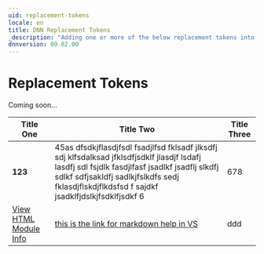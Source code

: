```yaml
---
uid: replacement-tokens
locale: en
title: DNN Replacement Tokens
_description: "Adding one or more of the below replacement tokens into content enables site or user data to be displayed to site users. An example would be to display the site description as part of the content of an HTML module on the About Us page, or adding a personalized salutation to the beginning of Newsletters."
dnnversion: 09.02.00
---
```


# Replacement Tokens
Coming soon...


|Title One|Title Two|Title Three|
|---|---|---|
|**123**|45as dfsdkjflasdjfsdl fsadjlfsd fklsadf jlksdfj sdj klfsdalksad jfklsdfjsdklf jlasdjf lsdafj lasdfj sdl fsjdlk fasdjlfasf jsadlkf jsadflj slkdfj sdlkf sdfjsakldfj sadlkjfslkdfs sedj fklasdjflskdjflkdsfsd f sajdkf jsadklfjdslkjfsdklfjsdkf 6|678|
|[View HTML Module Info](xref:config-module-html-text)|[this is the link for markdown help in VS](ttps://github.com/yzhang-gh/vscode-markdown)|ddd|

